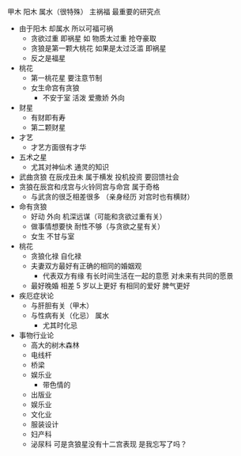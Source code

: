 甲木 阳木 属水（很特殊）
主祸福 最重要的研究点

- 由于阳木 却属水 所以可福可祸
  - 贪欲过重 即祸星 如 物质太过重 抢夺豪取
  - 贪狼是第一颗大桃花 如果是太过泛滥 即祸星
  - 反之是福星
- 桃花
  - 第一桃花星 要注意节制
  - 女生命宫有贪狼
    - 不安于室 活泼 爱撒娇 外向
- 财星
  - 有财即有寿
  - 第二颗财星
- 才艺
  - 才艺方面很有才华
- 五术之星
  - 尤其对神仙术 通灵的知识
- 武曲贪狼 在辰戌丑未 属于横发 投机投资 要回馈社会
- 贪狼在辰宫和戌宫与火铃同宫与命宫 属于奇格
  - 与武贪的很乏相差很多 （亲身经历 对宫时也有横财）
- 命有贪狼
  - 好动 外向 机深远谋（可能和贪欲过重有关）
  - 做事情想要快 耐性不够（与贪欲之星有关）
  - 女生 不甘与室
- 桃花
  - 贪狼化禄 自化禄
  - 夫妻双方最好有正确的相同的婚姻观
    - 代表双方有缘 有长时间生活在一起的意愿 对未来有共同的愿景
  - 最好晚婚 相差 5 岁以上更好 有相同的爱好 脾气更好
- 疾厄症状论
  - 与肝胆有关（甲木）
  - 与性病有关（化忌） 属水
    - 尤其时化忌
- 事物行业论
  - 高大的树木森林
  - 电线杆
  - 桥梁
  - 娱乐业
    - 带色情的
  - 出版业
  - 娱乐业
  - 文化业
  - 服装设计
  - 妇产科
  - 泌尿科
 可是贪狼星没有十二宫表现 是我忘写了吗？